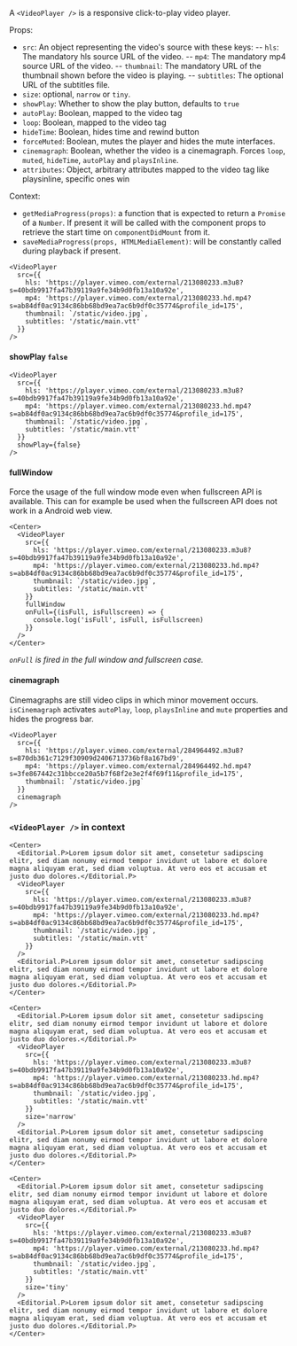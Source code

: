 A `<VideoPlayer />` is a responsive click-to-play video player.

Props:
- `src`: An object representing the video's source with these keys:
-- `hls`: The mandatory hls source URL of the video.
-- `mp4`: The mandatory mp4 source URL of the video.
-- `thumbnail`: The mandatory URL of the thumbnail shown before the video is playing.
-- `subtitles`: The optional URL of the subtitles file.
- `size`: optional, `narrow` or `tiny`.
- `showPlay`: Whether to show the play button, defaults to `true`
- `autoPlay`: Boolean, mapped to the video tag
- `loop`: Boolean, mapped to the video tag
- `hideTime`: Boolean, hides time and rewind button
- `forceMuted`: Boolean, mutes the player and hides the mute interfaces.
- `cinemagraph`: Boolean, whether the video is a cinemagraph. Forces `loop`, `muted`, `hideTime`, `autoPlay` and `playsInline`.
- `attributes`: Object, arbitrary attributes mapped to the video tag like playsinline, specific ones win

Context:
- `getMediaProgress(props)`: a function that is expected to return a `Promise` of a `Number`. If present it will be called with the component props to retrieve the start time on `componentDidMount` from it.
- `saveMediaProgress(props, HTMLMediaElement)`: will be constantly called during playback if present.

```react
<VideoPlayer
  src={{
    hls: 'https://player.vimeo.com/external/213080233.m3u8?s=40bdb9917fa47b39119a9fe34b9d0fb13a10a92e',
    mp4: 'https://player.vimeo.com/external/213080233.hd.mp4?s=ab84df0ac9134c86bb68bd9ea7ac6b9df0c35774&profile_id=175',
    thumbnail: `/static/video.jpg`,
    subtitles: '/static/main.vtt'
  }}
/>
```

#### showPlay `false`

```react
<VideoPlayer
  src={{
    hls: 'https://player.vimeo.com/external/213080233.m3u8?s=40bdb9917fa47b39119a9fe34b9d0fb13a10a92e',
    mp4: 'https://player.vimeo.com/external/213080233.hd.mp4?s=ab84df0ac9134c86bb68bd9ea7ac6b9df0c35774&profile_id=175',
    thumbnail: `/static/video.jpg`,
    subtitles: '/static/main.vtt'
  }}
  showPlay={false}
/>
```

#### fullWindow

Force the usage of the full window mode even when fullscreen API is available. This can for example be used when the fullscreen API does not work in a Android web view.

```react|responsive
<Center>
  <VideoPlayer
    src={{
      hls: 'https://player.vimeo.com/external/213080233.m3u8?s=40bdb9917fa47b39119a9fe34b9d0fb13a10a92e',
      mp4: 'https://player.vimeo.com/external/213080233.hd.mp4?s=ab84df0ac9134c86bb68bd9ea7ac6b9df0c35774&profile_id=175',
      thumbnail: `/static/video.jpg`,
      subtitles: '/static/main.vtt'
    }}
    fullWindow
    onFull={(isFull, isFullscreen) => {
      console.log('isFull', isFull, isFullscreen)
    }}
  />
</Center>
```

_`onFull` is fired in the full window and fullscreen case._

#### cinemagraph

Cinemagraphs are still video clips in which minor movement occurs. `isCinemagraph` activates `autoPlay`, `loop`, `playsInline` and `mute` properties and hides the progress bar.

```react
<VideoPlayer
  src={{
    hls: 'https://player.vimeo.com/external/284964492.m3u8?s=870db361c7129f30909d2406713736bf8a167bd9',
    mp4: 'https://player.vimeo.com/external/284964492.hd.mp4?s=3fe867442c31bbcce20a5b7f68f2e3e2f4f69f11&profile_id=175',
    thumbnail: `/static/video.jpg`
  }}
  cinemagraph
/>
```

### `<VideoPlayer />` in context

```react
<Center>
  <Editorial.P>Lorem ipsum dolor sit amet, consetetur sadipscing elitr, sed diam nonumy eirmod tempor invidunt ut labore et dolore magna aliquyam erat, sed diam voluptua. At vero eos et accusam et justo duo dolores.</Editorial.P>
  <VideoPlayer
    src={{
      hls: 'https://player.vimeo.com/external/213080233.m3u8?s=40bdb9917fa47b39119a9fe34b9d0fb13a10a92e',
      mp4: 'https://player.vimeo.com/external/213080233.hd.mp4?s=ab84df0ac9134c86bb68bd9ea7ac6b9df0c35774&profile_id=175',
      thumbnail: `/static/video.jpg`,
      subtitles: '/static/main.vtt'
    }}
  />
  <Editorial.P>Lorem ipsum dolor sit amet, consetetur sadipscing elitr, sed diam nonumy eirmod tempor invidunt ut labore et dolore magna aliquyam erat, sed diam voluptua. At vero eos et accusam et justo duo dolores.</Editorial.P>
</Center>
```

```react
<Center>
  <Editorial.P>Lorem ipsum dolor sit amet, consetetur sadipscing elitr, sed diam nonumy eirmod tempor invidunt ut labore et dolore magna aliquyam erat, sed diam voluptua. At vero eos et accusam et justo duo dolores.</Editorial.P>
  <VideoPlayer
    src={{
      hls: 'https://player.vimeo.com/external/213080233.m3u8?s=40bdb9917fa47b39119a9fe34b9d0fb13a10a92e',
      mp4: 'https://player.vimeo.com/external/213080233.hd.mp4?s=ab84df0ac9134c86bb68bd9ea7ac6b9df0c35774&profile_id=175',
      thumbnail: `/static/video.jpg`,
      subtitles: '/static/main.vtt'
    }}
    size='narrow'
  />
  <Editorial.P>Lorem ipsum dolor sit amet, consetetur sadipscing elitr, sed diam nonumy eirmod tempor invidunt ut labore et dolore magna aliquyam erat, sed diam voluptua. At vero eos et accusam et justo duo dolores.</Editorial.P>
</Center>
```

```react
<Center>
  <Editorial.P>Lorem ipsum dolor sit amet, consetetur sadipscing elitr, sed diam nonumy eirmod tempor invidunt ut labore et dolore magna aliquyam erat, sed diam voluptua. At vero eos et accusam et justo duo dolores.</Editorial.P>
  <VideoPlayer
    src={{
      hls: 'https://player.vimeo.com/external/213080233.m3u8?s=40bdb9917fa47b39119a9fe34b9d0fb13a10a92e',
      mp4: 'https://player.vimeo.com/external/213080233.hd.mp4?s=ab84df0ac9134c86bb68bd9ea7ac6b9df0c35774&profile_id=175',
      thumbnail: `/static/video.jpg`,
      subtitles: '/static/main.vtt'
    }}
    size='tiny'
  />
  <Editorial.P>Lorem ipsum dolor sit amet, consetetur sadipscing elitr, sed diam nonumy eirmod tempor invidunt ut labore et dolore magna aliquyam erat, sed diam voluptua. At vero eos et accusam et justo duo dolores.</Editorial.P>
</Center>
```
